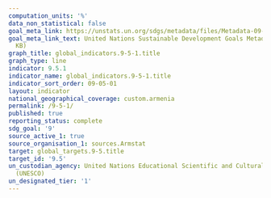 ```yaml
---
computation_units: '%'
data_non_statistical: false
goal_meta_link: https://unstats.un.org/sdgs/metadata/files/Metadata-09-05-01.pdf
goal_meta_link_text: United Nations Sustainable Development Goals Metadata (PDF 382
  KB)
graph_title: global_indicators.9-5-1.title
graph_type: line
indicator: 9.5.1
indicator_name: global_indicators.9-5-1.title
indicator_sort_order: 09-05-01
layout: indicator
national_geographical_coverage: custom.armenia
permalink: /9-5-1/
published: true
reporting_status: complete
sdg_goal: '9'
source_active_1: true
source_organisation_1: sources.Armstat
target: global_targets.9-5.title
target_id: '9.5'
un_custodian_agency: United Nations Educational Scientific and Cultural Organization
  (UNESCO)
un_designated_tier: '1'
---
```

